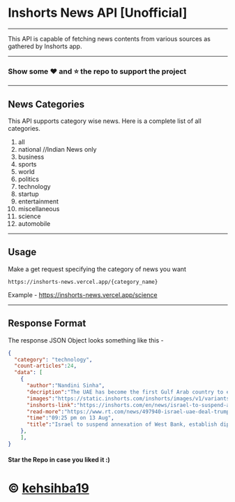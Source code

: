 # Inshorts News API [Unofficial]
---
This API is capable of fetching news contents from various sources as gathered by Inshorts app.

---
### Show some :heart: and :star: the repo to support the project
---

## News Categories

This API supports category wise news. Here is a complete list of all categories.

1. all
2. national //Indian News only
3. business
4. sports
5. world
6. politics
7. technology
8. startup
9. entertainment
10. miscellaneous
11. science
12. automobile

---

## Usage

Make a get request specifying the category of news you want
```
https://inshorts-news.vercel.app/{category_name}
```
Example - https://inshorts-news.vercel.app/science

---

## Response Format

The response JSON Object looks something like this - 

```JSON
{
  "category": "technology",
  "count-articles":24,
  "data": [
    {
      "author":"Nandini Sinha",
      "decription":"The UAE has become the first Gulf Arab country to establish diplomatic relations with Israel in a \"historic deal\" brokered by US President Donald Trump. Under the deal, Israel will suspend its annexation of the occupied West Bank to focus on improving relations with the Arab and Muslim world, a joint statement by the US, UAE and Israel read.",
      "images":"https://static.inshorts.com/inshorts/images/v1/variants/jpg/m/2020/08_aug/13_thu/img_1597332122442_79.jpg?",
      "inshorts-link":"https://inshorts.com/en/news/israel-to-suspend-annexation-of-west-bank-establish-diplomatic-ties-with-uae-1597334118265",
      "read-more":"https://www.rt.com/news/497940-israel-uae-deal-trump-palestine/amp/?utm_campaign=fullarticle&utm_medium=referral&utm_source=inshorts ",
      "time":"09:25 pm on 13 Aug",
      "title":"Israel to suspend annexation of West Bank, establish diplomatic ties with UAE"
    },
    ],
}
```

#### Star the Repo in case you liked it :)

# © [kehsihba19](https://bit.ly/kehsihba19)
